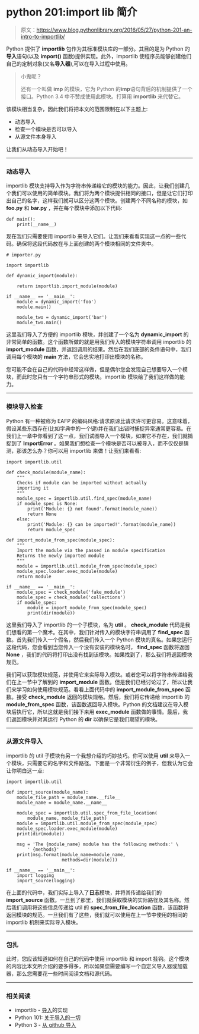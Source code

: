 # python 201:import lib 简介

> 原文：<https://www.blog.pythonlibrary.org/2016/05/27/python-201-an-intro-to-importlib/>

Python 提供了 **importlib** 包作为其标准模块库的一部分。其目的是为 Python 的**导入**语句(以及 **__import__()** 函数)提供实现。此外，importlib 使程序员能够创建他们自己的定制对象(又名**导入器**),可以在导入过程中使用。

> 小鬼呢？
> 
> 还有一个叫做 **imp** 的模块，它为 Python 的**imp**语句背后的机制提供了一个接口。Python 3.4 中不赞成使用此模块。打算用 **importlib** 来代替它。

该模块相当复杂，因此我们将把本文的范围限制在以下主题上:

*   动态导入
*   检查一个模块是否可以导入
*   从源文件本身导入

让我们从动态导入开始吧！

* * *

### 动态导入

importlib 模块支持导入作为字符串传递给它的模块的能力。因此，让我们创建几个我们可以使用的简单模块。我们将为两个模块提供相同的接口，但是让它们打印出自己的名字，这样我们就可以区分这两个模块。创建两个不同名称的模块，如 **foo.py** 和 **bar.py** ，并在每个模块中添加以下代码:

```
def main():
    print(__name__)

```

现在我们只需要使用 importlib 来导入它们。让我们来看看实现这一点的一些代码。确保将这段代码放在与上面创建的两个模块相同的文件夹中。

```
# importer.py

import importlib

def dynamic_import(module):

    return importlib.import_module(module)

if __name__ == '__main__':
    module = dynamic_import('foo')
    module.main()

    module_two = dynamic_import('bar')
    module_two.main()

```

这里我们导入了方便的 importlib 模块，并创建了一个名为 **dynamic_import** 的非常简单的函数。这个函数所做的就是用我们传入的模块字符串调用 importlib 的 **import_module** 函数，并返回调用的结果。然后在我们底部的条件语句中，我们调用每个模块的 **main** 方法，它会忠实地打印出模块的名称。

您可能不会在自己的代码中经常这样做，但是偶尔您会发现自己想要导入一个模块，而此时您只有一个字符串形式的模块。importlib 模块给了我们这样做的能力。

* * *

### 模块导入检查

Python 有一种被称为 EAFP 的编码风格:请求原谅比请求许可更容易。这意味着，假设某些东西存在(比如字典中的一个键)并在我们出错时捕捉异常通常更容易。在我们上一章中你看到了这一点，我们试图导入一个模块，如果它不存在，我们就捕捉到了 **ImportError** 。如果我们想检查一个模块是否可以被导入，而不仅仅是猜测，那该怎么办？你可以用 importlib 来做！让我们来看看:

```
import importlib.util

def check_module(module_name):
    """
    Checks if module can be imported without actually
    importing it
    """
    module_spec = importlib.util.find_spec(module_name)
    if module_spec is None:
        print('Module: {} not found'.format(module_name))
        return None
    else:
        print('Module: {} can be imported!'.format(module_name))
        return module_spec

def import_module_from_spec(module_spec):
    """
    Import the module via the passed in module specification
    Returns the newly imported module
    """
    module = importlib.util.module_from_spec(module_spec)
    module_spec.loader.exec_module(module)
    return module

if __name__ == '__main__':
    module_spec = check_module('fake_module')
    module_spec = check_module('collections')
    if module_spec:
        module = import_module_from_spec(module_spec)
        print(dir(module))

```

这里我们导入了 importlib 的一个子模块，名为 **util** 。 **check_module** 代码是我们想看的第一个魔术。在其中，我们针对传入的模块字符串调用了 **find_spec** 函数。首先我们传入一个假名，然后我们传入一个 Python 模块的真名。如果您运行这段代码，您会看到当您传入一个没有安装的模块名时， **find_spec** 函数将返回 **None** ，我们的代码将打印出没有找到该模块。如果找到了，那么我们将返回模块规范。

我们可以获取模块规范，并使用它来实际导入模块。或者您可以将字符串传递给我们在上一节中了解到的 **import_module** 函数。但是我们已经讨论过了，所以让我们来学习如何使用模块规范。看看上面代码中的 **import_module_from_spec** 函数。接受 **check_module** 返回的模块规格。然后，我们将它传递给 importlib 的 **module_from_spec** 函数，该函数返回导入模块。Python 的文档建议在导入模块后执行它，所以这就是我们接下来用 **exec_module** 函数做的事情。最后，我们返回模块并对其运行 Python 的 **dir** 以确保它是我们期望的模块。

* * *

### 从源文件导入

importlib 的 util 子模块有另一个我想介绍的巧妙技巧。你可以使用 **util** 来导入一个模块，只需要它的名字和文件路径。下面是一个非常衍生的例子，但我认为它会让你明白这一点:

```
import importlib.util

def import_source(module_name):
    module_file_path = module_name.__file__
    module_name = module_name.__name__

    module_spec = importlib.util.spec_from_file_location(
        module_name, module_file_path)
    module = importlib.util.module_from_spec(module_spec)
    module_spec.loader.exec_module(module)
    print(dir(module))

    msg = 'The {module_name} module has the following methods:' \
        ' {methods}'
    print(msg.format(module_name=module_name, 
                     methods=dir(module)))

if __name__ == '__main__':
    import logging
    import_source(logging)

```

在上面的代码中，我们实际上导入了**日志**模块，并将其传递给我们的 **import_source** 函数。一旦到了那里，我们就获取模块的实际路径及其名称。然后我们调用将这些信息传递给 util 的 **spec_from_file_location** 函数，该函数将返回模块的规范。一旦我们有了这些，我们就可以使用在上一节中使用的相同的 importlib 机制来实际导入模块。

* * *

### 包扎

此时，您应该知道如何在自己的代码中使用 importlib 和 import 挂钩。这个模块的内容比本文所介绍的要多得多，所以如果您需要编写一个自定义导入器或加载器，那么您需要花一些时间阅读文档和源代码。

* * *

### 相关阅读

*   importlib - [导入](https://docs.python.org/3/library/importlib.html)的实现
*   Python 101: [关于导入的一切](https://www.blog.pythonlibrary.org/2016/03/01/python-101-all-about-imports/)
*   Python 3 - [从 github 导入](https://www.blog.pythonlibrary.org/2016/02/02/python-3-import-from-github/)